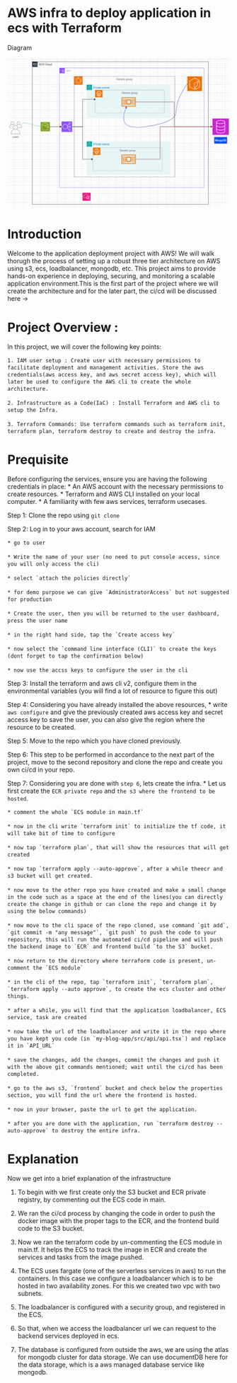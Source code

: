 # AWS infra to deploy application in ecs with Terraform

Diagram

![alt text](<media/Screenshot (299).png>)



# Introduction

Welcome to the application deployment project with AWS! 
We will walk thorugh the process of setting up a robust three tier architecture on AWS using s3, ecs, loadbalancer, mongodb, etc.
This project aims to provide hands-on experience in deploying, securing, and monitoring a scalable application environment.This is the first part of the project where we will create the architecture and for the later part, the ci/cd will be discussed here ->

# Project Overview :

In this project, we will cover the following key points:

    1. IAM user setup : Create user with necessary permissions to facilitate deployment and management activities. Store the aws credentials(aws access key, and aws secret access key), which will later be used to configure the AWS cli to create the whole architecture.

    2. Infrastructure as a Code(IaC) : Install Terraform and AWS cli to setup the Infra.

    3. Terraform Commands: Use terraform commands such as terraform init, terraform plan, terraform destroy to create and destroy the infra.

# Prequisite

Before configuring the services, ensure you are having the following credentials in place:
    * An AWS account with the necessary permissions to create resources.
    * Terraform and AWS CLI installed on your local computer.
    * A familiarity with few aws services, terraform usecases.


Step 1: Clone the repo using 
    `git clone `

Step 2: Log in to your aws account, search for IAM

    * go to user

    * Write the name of your user (no need to put console access, since you will only access the cli)

    * select `attach the policies directly`

    * for demo purpose we can give `AdministratorAccess` but not suggested for production

    * Create the user, then you will be returned to the user dashboard, press the user name

    * in the right hand side, tap the `Create access key`

    * now select the `command line interface (CLI)` to create the keys (dont forget to tap the confirmation below)

    * now use the accss keys to configure the user in the cli

Step 3: Install the terraform and aws cli v2, configure them in the environmental variables (you will find a lot of resource to figure this out)

Step 4: Considering you have already installed the above resources,
    * write `aws configure` and give the previously created aws access key and secret access key to save the user, you can also give the region where the resource to be created.

Step 5: Move to the repo which you have cloned previously.

Step 6: This step to be performed in accordance to the next part of the        project, move to the second repository and clone the repo and  create you own ci/cd in your repo.

Step 7: Considering you are done with `step 6`, lets create the infra.
    * Let us first create the `ECR private repo` and `the s3 where the frontend to be hosted`.

    * comment the whole `ECS module in main.tf`

    * now in the cli write `terraform init` to initialize the tf code, it will take bit of time to configure

    * now tap `terraform plan`, that will show the resources that will get created

    * now tap `terraform apply --auto-approve`, after a while theecr and s3 bucket will get created.

    * now move to the other repo you have created and make a small change in the code such as a space at the end of the lines(you can directly create the change in github or can clone the repo and change it by using the below commands)

    * now move to the cli space of the repo cloned, use command `git add`, `git commit -m "any message"`, `git push` to push the code to your repository, this will run the automated ci/cd pipeline and will push the backend image to `ECR` and frontend build `to the S3` bucket.

    * now return to the directory where terraform code is present, un-comment the `ECS module`

    * in the cli of the repo, tap `terraform init`, `terraform plan`, `terraform apply --auto approve`, to create the ecs cluster and other things.

    * after a while, you will find that the application loadbalancer, ECS service, task are created

    * now take the url of the loadbalancer and write it in the repo where you have kept you code (in `my-blog-app/src/api/api.tsx`) and replace it in `API_URL`

    * save the changes, add the changes, commit the changes and push it with the above git commands mentioned; wait until the ci/cd has been completed.

    * go to the aws s3, `frontend` bucket and check below the properties section, you will find the url where the frontend is hosted.

    * now in your browser, paste the url to get the application.

    * after you are done with the application, run `terraform destroy --auto-approve` to destroy the entire infra. 

# Explanation

Now we get into a brief explanation of the infrastructure

1. To begin with we first create only the S3 bucket and ECR private registry, by commenting out the ECS code in main.

2. We ran the ci/cd process by changing the code in order to push the docker image with the proper tags to the ECR, and the frontend build code to the S3 bucket.

3. Now we ran the terraform code by un-commenting the ECS module in main.tf. It helps the ECS to track the image in ECR and create the services and tasks from the image pushed.

3. The ECS uses fargate (one of the serverless services in aws) to run the containers. In this case we configure a loadbalancer which is to be hosted in two availability zones. For this we created two vpc with two subnets.

4. The loadbalancer is configured with a security group, and registered in the ECS.

5. So that, when we access the loadbalancer url we can request to the backend services deployed in ecs.

6. The database is configured from outside the aws, we are using the atlas for mongodb cluster for data storage. We can use documentDB here for the data storage, which is a aws managed database service like mongodb.







